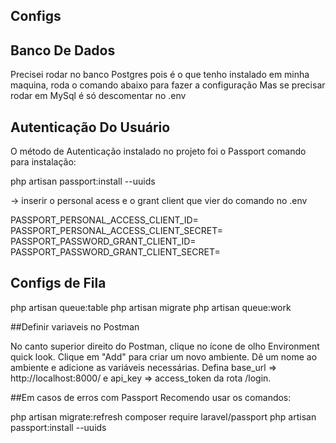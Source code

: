 ## Configs

## Banco De Dados
Precisei rodar no banco Postgres pois é o que tenho instalado em minha maquina, roda o comando abaixo para fazer a configuração
Mas se precisar rodar em MySql é só descomentar no .env

## Autenticação Do Usuário
O método de Autenticação instalado no projeto foi o Passport
comando para instalação:

php artisan passport:install --uuids

-> inserir o personal acess e o grant client que vier do comando no .env

PASSPORT_PERSONAL_ACCESS_CLIENT_ID=
PASSPORT_PERSONAL_ACCESS_CLIENT_SECRET=
PASSPORT_PASSWORD_GRANT_CLIENT_ID=
PASSPORT_PASSWORD_GRANT_CLIENT_SECRET=

## Configs de Fila
php artisan queue:table
php artisan migrate
php artisan queue:work


##Definir variaveis no Postman

No canto superior direito do Postman, clique no ícone de olho Environment quick look.
Clique em "Add" para criar um novo ambiente.
Dê um nome ao ambiente e adicione as variáveis necessárias.
Defina base_url => http://localhost:8000/  e api_key => access_token da rota /login.

##Em casos de erros com Passport 
Recomendo usar os comandos:

php artisan migrate:refresh
composer require laravel/passport
php artisan passport:install --uuids
